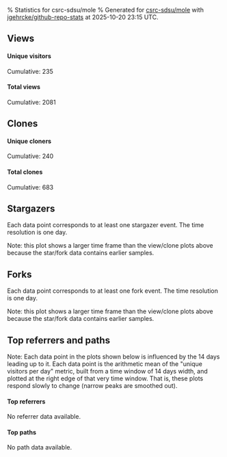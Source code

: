 % Statistics for csrc-sdsu/mole
% Generated for [csrc-sdsu/mole](https://github.com/csrc-sdsu/mole) with [jgehrcke/github-repo-stats](https://github.com/jgehrcke/github-repo-stats) at 2025-10-20 23:15 UTC.


## Views

#### Unique visitors
<div id="chart_views_unique" class="full-width-chart"></div>

Cumulative: 235

#### Total views
<div id="chart_views_total" class="full-width-chart"></div>

Cumulative: 2081

<div class="pagebreak-for-print"> </div>

## Clones

#### Unique cloners
<div id="chart_clones_unique" class="full-width-chart"></div>

Cumulative: 240

#### Total clones
<div id="chart_clones_total" class="full-width-chart"></div>

Cumulative: 683



<div class="pagebreak-for-print"> </div>



## Stargazers

Each data point corresponds to at least one stargazer event.
The time resolution is one day.

<div id="chart_stargazers" class="full-width-chart"></div>


Note: this plot shows a larger time frame than the view/clone plots above because the star/fork data contains earlier samples.



## Forks

Each data point corresponds to at least one fork event.
The time resolution is one day.

<div id="chart_forks" class="full-width-chart"></div>


Note: this plot shows a larger time frame than the view/clone plots above because the star/fork data contains earlier samples.



<div class="pagebreak-for-print"> </div>



## Top referrers and paths


Note: Each data point in the plots shown below is influenced by the 14 days
leading up to it. Each data point is the arithmetic mean of the "unique
visitors per day" metric, built from a time window of 14 days width, and
plotted at the right edge of that very time window. That is, these plots
respond slowly to change (narrow peaks are smoothed out).



#### Top referrers

No referrer data available.



#### Top paths

No path data available.

<script type="text/javascript">
    vegaEmbed('#chart_views_unique', {"$schema": "https://vega.github.io/schema/vega-lite/v4.17.0.json", "config": {"arc": {"fill": "#1b1e23"}, "area": {"fill": "#1b1e23"}, "axisBottom": {"domainColor": "#a9b4c4", "gridColor": "#a9b4c4", "labelColor": "#1b1e23", "labelFont": "relative-mono-11-pitch-pro, Menlo, monospace", "tickColor": "#a9b4c4", "titleColor": "#1b1e23", "titleFont": "relative-mono-11-pitch-pro, Menlo, monospace"}, "axisLeft": {"domainColor": "#a9b4c4", "gridColor": "#a9b4c4", "labelColor": "#1b1e23", "labelFont": "relative-mono-11-pitch-pro, Menlo, monospace", "tickColor": "#a9b4c4", "titleColor": "#1b1e23", "titleFont": "relative-mono-11-pitch-pro, Menlo, monospace"}, "axisX": {"grid": false}, "axisY": {"grid": false, "labelBound": true}, "background": "#FFFFFF", "group": {"fill": "#FFFFFF"}, "header": {"fontWeight": 400, "labelFont": "relative-mono-11-pitch-pro, Menlo, monospace", "titleFont": "relative-mono-11-pitch-pro, Menlo, monospace"}, "legend": {"labelFont": "relative-mono-11-pitch-pro, Menlo, monospace", "symbolSize": 200, "symbolType": "circle", "titleFont": "relative-mono-11-pitch-pro, Menlo, monospace"}, "line": {"color": "#1b1e23", "stroke": "#1b1e23"}, "path": {"stroke": "#1b1e23"}, "point": {"color": "#1b1e23", "cursor": "pointer", "filled": true, "size": 20}, "range": {"category": ["#85a2f7", "#ea9755", "#7eb36a", "#f07071", "#bc85d9", "#e587b6", "#a9b4c4", "#d4c05e", "#64b9c4"]}, "style": {"bar": {"fill": "#1b1e23"}, "text": {"font": "relative-mono-11-pitch-pro, Menlo, monospace", "fontWeight": 400}}, "symbol": {"shape": "circle"}, "title": {"anchor": "start", "font": "relative-mono-11-pitch-pro, Menlo, monospace", "fontWeight": 400}, "trail": {"color": "#1b1e23", "stroke": "#1b1e23"}, "view": {"stroke": null}}, "data": {"name": "data-ed49b087bc76a1dfa7baa1829db9b323"}, "datasets": {"data-ed49b087bc76a1dfa7baa1829db9b323": [{"time": "2025-09-22T00:00:00+00:00", "views_total": 44, "views_unique": 9}, {"time": "2025-09-23T00:00:00+00:00", "views_total": 55, "views_unique": 3}, {"time": "2025-09-24T00:00:00+00:00", "views_total": 36, "views_unique": 3}, {"time": "2025-09-25T00:00:00+00:00", "views_total": 4, "views_unique": 2}, {"time": "2025-09-26T00:00:00+00:00", "views_total": 27, "views_unique": 9}, {"time": "2025-09-27T00:00:00+00:00", "views_total": 21, "views_unique": 7}, {"time": "2025-09-28T00:00:00+00:00", "views_total": 8, "views_unique": 4}, {"time": "2025-09-29T00:00:00+00:00", "views_total": 139, "views_unique": 8}, {"time": "2025-09-30T00:00:00+00:00", "views_total": 21, "views_unique": 5}, {"time": "2025-10-01T00:00:00+00:00", "views_total": 106, "views_unique": 10}, {"time": "2025-10-02T00:00:00+00:00", "views_total": 22, "views_unique": 2}, {"time": "2025-10-03T00:00:00+00:00", "views_total": 227, "views_unique": 13}, {"time": "2025-10-04T00:00:00+00:00", "views_total": 139, "views_unique": 8}, {"time": "2025-10-05T00:00:00+00:00", "views_total": 14, "views_unique": 5}, {"time": "2025-10-06T00:00:00+00:00", "views_total": 152, "views_unique": 13}, {"time": "2025-10-07T00:00:00+00:00", "views_total": 97, "views_unique": 11}, {"time": "2025-10-08T00:00:00+00:00", "views_total": 189, "views_unique": 13}, {"time": "2025-10-09T00:00:00+00:00", "views_total": 72, "views_unique": 9}, {"time": "2025-10-10T00:00:00+00:00", "views_total": 21, "views_unique": 7}, {"time": "2025-10-11T00:00:00+00:00", "views_total": 84, "views_unique": 5}, {"time": "2025-10-12T00:00:00+00:00", "views_total": 17, "views_unique": 4}, {"time": "2025-10-13T00:00:00+00:00", "views_total": 44, "views_unique": 10}, {"time": "2025-10-14T00:00:00+00:00", "views_total": 91, "views_unique": 12}, {"time": "2025-10-15T00:00:00+00:00", "views_total": 105, "views_unique": 14}, {"time": "2025-10-16T00:00:00+00:00", "views_total": 85, "views_unique": 14}, {"time": "2025-10-17T00:00:00+00:00", "views_total": 81, "views_unique": 10}, {"time": "2025-10-18T00:00:00+00:00", "views_total": 64, "views_unique": 6}, {"time": "2025-10-19T00:00:00+00:00", "views_total": 14, "views_unique": 6}, {"time": "2025-10-20T00:00:00+00:00", "views_total": 102, "views_unique": 13}]}, "encoding": {"tooltip": [{"field": "views_unique", "format": ".1f", "title": "views (u)", "type": "quantitative"}, {"field": "time", "format": "%B %e, %Y", "title": "date", "type": "temporal"}], "x": {"axis": {"labelAngle": 25}, "field": "time", "scale": {"domain": ["2025-09-22", "2025-10-20"]}, "timeUnit": "yearmonthdate", "title": "date", "type": "temporal"}, "y": {"axis": {}, "field": "views_unique", "scale": {"domain": [0, 15.400000000000002], "type": "linear", "zero": true}, "title": "unique views per day", "type": "quantitative"}}, "height": 200, "mark": {"point": true, "type": "line"}, "padding": 10, "width": "container"}, {"actions": false, "renderer": "svg"}).catch(console.error);
vegaEmbed('#chart_views_total', {"$schema": "https://vega.github.io/schema/vega-lite/v4.17.0.json", "config": {"arc": {"fill": "#1b1e23"}, "area": {"fill": "#1b1e23"}, "axisBottom": {"domainColor": "#a9b4c4", "gridColor": "#a9b4c4", "labelColor": "#1b1e23", "labelFont": "relative-mono-11-pitch-pro, Menlo, monospace", "tickColor": "#a9b4c4", "titleColor": "#1b1e23", "titleFont": "relative-mono-11-pitch-pro, Menlo, monospace"}, "axisLeft": {"domainColor": "#a9b4c4", "gridColor": "#a9b4c4", "labelColor": "#1b1e23", "labelFont": "relative-mono-11-pitch-pro, Menlo, monospace", "tickColor": "#a9b4c4", "titleColor": "#1b1e23", "titleFont": "relative-mono-11-pitch-pro, Menlo, monospace"}, "axisX": {"grid": false}, "axisY": {"grid": false, "labelBound": true}, "background": "#FFFFFF", "group": {"fill": "#FFFFFF"}, "header": {"fontWeight": 400, "labelFont": "relative-mono-11-pitch-pro, Menlo, monospace", "titleFont": "relative-mono-11-pitch-pro, Menlo, monospace"}, "legend": {"labelFont": "relative-mono-11-pitch-pro, Menlo, monospace", "symbolSize": 200, "symbolType": "circle", "titleFont": "relative-mono-11-pitch-pro, Menlo, monospace"}, "line": {"color": "#1b1e23", "stroke": "#1b1e23"}, "path": {"stroke": "#1b1e23"}, "point": {"color": "#1b1e23", "cursor": "pointer", "filled": true, "size": 20}, "range": {"category": ["#85a2f7", "#ea9755", "#7eb36a", "#f07071", "#bc85d9", "#e587b6", "#a9b4c4", "#d4c05e", "#64b9c4"]}, "style": {"bar": {"fill": "#1b1e23"}, "text": {"font": "relative-mono-11-pitch-pro, Menlo, monospace", "fontWeight": 400}}, "symbol": {"shape": "circle"}, "title": {"anchor": "start", "font": "relative-mono-11-pitch-pro, Menlo, monospace", "fontWeight": 400}, "trail": {"color": "#1b1e23", "stroke": "#1b1e23"}, "view": {"stroke": null}}, "data": {"name": "data-ed49b087bc76a1dfa7baa1829db9b323"}, "datasets": {"data-ed49b087bc76a1dfa7baa1829db9b323": [{"time": "2025-09-22T00:00:00+00:00", "views_total": 44, "views_unique": 9}, {"time": "2025-09-23T00:00:00+00:00", "views_total": 55, "views_unique": 3}, {"time": "2025-09-24T00:00:00+00:00", "views_total": 36, "views_unique": 3}, {"time": "2025-09-25T00:00:00+00:00", "views_total": 4, "views_unique": 2}, {"time": "2025-09-26T00:00:00+00:00", "views_total": 27, "views_unique": 9}, {"time": "2025-09-27T00:00:00+00:00", "views_total": 21, "views_unique": 7}, {"time": "2025-09-28T00:00:00+00:00", "views_total": 8, "views_unique": 4}, {"time": "2025-09-29T00:00:00+00:00", "views_total": 139, "views_unique": 8}, {"time": "2025-09-30T00:00:00+00:00", "views_total": 21, "views_unique": 5}, {"time": "2025-10-01T00:00:00+00:00", "views_total": 106, "views_unique": 10}, {"time": "2025-10-02T00:00:00+00:00", "views_total": 22, "views_unique": 2}, {"time": "2025-10-03T00:00:00+00:00", "views_total": 227, "views_unique": 13}, {"time": "2025-10-04T00:00:00+00:00", "views_total": 139, "views_unique": 8}, {"time": "2025-10-05T00:00:00+00:00", "views_total": 14, "views_unique": 5}, {"time": "2025-10-06T00:00:00+00:00", "views_total": 152, "views_unique": 13}, {"time": "2025-10-07T00:00:00+00:00", "views_total": 97, "views_unique": 11}, {"time": "2025-10-08T00:00:00+00:00", "views_total": 189, "views_unique": 13}, {"time": "2025-10-09T00:00:00+00:00", "views_total": 72, "views_unique": 9}, {"time": "2025-10-10T00:00:00+00:00", "views_total": 21, "views_unique": 7}, {"time": "2025-10-11T00:00:00+00:00", "views_total": 84, "views_unique": 5}, {"time": "2025-10-12T00:00:00+00:00", "views_total": 17, "views_unique": 4}, {"time": "2025-10-13T00:00:00+00:00", "views_total": 44, "views_unique": 10}, {"time": "2025-10-14T00:00:00+00:00", "views_total": 91, "views_unique": 12}, {"time": "2025-10-15T00:00:00+00:00", "views_total": 105, "views_unique": 14}, {"time": "2025-10-16T00:00:00+00:00", "views_total": 85, "views_unique": 14}, {"time": "2025-10-17T00:00:00+00:00", "views_total": 81, "views_unique": 10}, {"time": "2025-10-18T00:00:00+00:00", "views_total": 64, "views_unique": 6}, {"time": "2025-10-19T00:00:00+00:00", "views_total": 14, "views_unique": 6}, {"time": "2025-10-20T00:00:00+00:00", "views_total": 102, "views_unique": 13}]}, "encoding": {"tooltip": [{"field": "views_total", "format": ".1f", "title": "views (t)", "type": "quantitative"}, {"field": "time", "format": "%B %e, %Y", "title": "date", "type": "temporal"}], "x": {"axis": {"labelAngle": 25}, "field": "time", "scale": {"domain": ["2025-09-22", "2025-10-20"]}, "timeUnit": "yearmonthdate", "title": "date", "type": "temporal"}, "y": {"axis": {"values": [1, 10, 50, 100, 500, 1000, 5000, 10000]}, "field": "views_total", "scale": {"domain": [0, 249.70000000000002], "type": "symlog", "zero": true}, "title": "total views per day", "type": "quantitative"}}, "height": 200, "mark": {"point": true, "type": "line"}, "padding": 10, "width": "container"}, {"actions": false, "renderer": "svg"}).catch(console.error);
vegaEmbed('#chart_clones_unique', {"$schema": "https://vega.github.io/schema/vega-lite/v4.17.0.json", "config": {"arc": {"fill": "#1b1e23"}, "area": {"fill": "#1b1e23"}, "axisBottom": {"domainColor": "#a9b4c4", "gridColor": "#a9b4c4", "labelColor": "#1b1e23", "labelFont": "relative-mono-11-pitch-pro, Menlo, monospace", "tickColor": "#a9b4c4", "titleColor": "#1b1e23", "titleFont": "relative-mono-11-pitch-pro, Menlo, monospace"}, "axisLeft": {"domainColor": "#a9b4c4", "gridColor": "#a9b4c4", "labelColor": "#1b1e23", "labelFont": "relative-mono-11-pitch-pro, Menlo, monospace", "tickColor": "#a9b4c4", "titleColor": "#1b1e23", "titleFont": "relative-mono-11-pitch-pro, Menlo, monospace"}, "axisX": {"grid": false}, "axisY": {"grid": false, "labelBound": true}, "background": "#FFFFFF", "group": {"fill": "#FFFFFF"}, "header": {"fontWeight": 400, "labelFont": "relative-mono-11-pitch-pro, Menlo, monospace", "titleFont": "relative-mono-11-pitch-pro, Menlo, monospace"}, "legend": {"labelFont": "relative-mono-11-pitch-pro, Menlo, monospace", "symbolSize": 200, "symbolType": "circle", "titleFont": "relative-mono-11-pitch-pro, Menlo, monospace"}, "line": {"color": "#1b1e23", "stroke": "#1b1e23"}, "path": {"stroke": "#1b1e23"}, "point": {"color": "#1b1e23", "cursor": "pointer", "filled": true, "size": 20}, "range": {"category": ["#85a2f7", "#ea9755", "#7eb36a", "#f07071", "#bc85d9", "#e587b6", "#a9b4c4", "#d4c05e", "#64b9c4"]}, "style": {"bar": {"fill": "#1b1e23"}, "text": {"font": "relative-mono-11-pitch-pro, Menlo, monospace", "fontWeight": 400}}, "symbol": {"shape": "circle"}, "title": {"anchor": "start", "font": "relative-mono-11-pitch-pro, Menlo, monospace", "fontWeight": 400}, "trail": {"color": "#1b1e23", "stroke": "#1b1e23"}, "view": {"stroke": null}}, "data": {"name": "data-f7fd17972931cc783aba03d0b2cfc4d5"}, "datasets": {"data-f7fd17972931cc783aba03d0b2cfc4d5": [{"clones_total": 6, "clones_unique": 5, "time": "2025-09-22T00:00:00+00:00"}, {"clones_total": 20, "clones_unique": 10, "time": "2025-09-23T00:00:00+00:00"}, {"clones_total": 1, "clones_unique": 1, "time": "2025-09-24T00:00:00+00:00"}, {"clones_total": 5, "clones_unique": 3, "time": "2025-09-25T00:00:00+00:00"}, {"clones_total": 5, "clones_unique": 4, "time": "2025-09-26T00:00:00+00:00"}, {"clones_total": 3, "clones_unique": 3, "time": "2025-09-27T00:00:00+00:00"}, {"clones_total": 0, "clones_unique": 0, "time": "2025-09-28T00:00:00+00:00"}, {"clones_total": 25, "clones_unique": 9, "time": "2025-09-29T00:00:00+00:00"}, {"clones_total": 13, "clones_unique": 9, "time": "2025-09-30T00:00:00+00:00"}, {"clones_total": 2, "clones_unique": 1, "time": "2025-10-01T00:00:00+00:00"}, {"clones_total": 1, "clones_unique": 1, "time": "2025-10-02T00:00:00+00:00"}, {"clones_total": 31, "clones_unique": 11, "time": "2025-10-03T00:00:00+00:00"}, {"clones_total": 12, "clones_unique": 8, "time": "2025-10-04T00:00:00+00:00"}, {"clones_total": 1, "clones_unique": 1, "time": "2025-10-05T00:00:00+00:00"}, {"clones_total": 159, "clones_unique": 26, "time": "2025-10-06T00:00:00+00:00"}, {"clones_total": 46, "clones_unique": 14, "time": "2025-10-07T00:00:00+00:00"}, {"clones_total": 44, "clones_unique": 18, "time": "2025-10-08T00:00:00+00:00"}, {"clones_total": 17, "clones_unique": 8, "time": "2025-10-09T00:00:00+00:00"}, {"clones_total": 25, "clones_unique": 6, "time": "2025-10-10T00:00:00+00:00"}, {"clones_total": 27, "clones_unique": 17, "time": "2025-10-11T00:00:00+00:00"}, {"clones_total": 28, "clones_unique": 11, "time": "2025-10-12T00:00:00+00:00"}, {"clones_total": 32, "clones_unique": 13, "time": "2025-10-13T00:00:00+00:00"}, {"clones_total": 14, "clones_unique": 5, "time": "2025-10-14T00:00:00+00:00"}, {"clones_total": 12, "clones_unique": 8, "time": "2025-10-15T00:00:00+00:00"}, {"clones_total": 26, "clones_unique": 14, "time": "2025-10-16T00:00:00+00:00"}, {"clones_total": 9, "clones_unique": 4, "time": "2025-10-17T00:00:00+00:00"}, {"clones_total": 3, "clones_unique": 3, "time": "2025-10-18T00:00:00+00:00"}, {"clones_total": 70, "clones_unique": 14, "time": "2025-10-19T00:00:00+00:00"}, {"clones_total": 46, "clones_unique": 13, "time": "2025-10-20T00:00:00+00:00"}]}, "encoding": {"tooltip": [{"field": "clones_unique", "format": ".1f", "title": "clones (u)", "type": "quantitative"}, {"field": "time", "format": "%B %e, %Y", "title": "date", "type": "temporal"}], "x": {"axis": {"labelAngle": 25}, "field": "time", "scale": {"domain": ["2025-09-22", "2025-10-20"]}, "timeUnit": "yearmonthdate", "title": "date", "type": "temporal"}, "y": {"axis": {}, "field": "clones_unique", "scale": {"domain": [0, 28.6], "type": "linear", "zero": true}, "title": "unique clones per day", "type": "quantitative"}}, "height": 200, "mark": {"point": true, "type": "line"}, "padding": 10, "width": "container"}, {"actions": false, "renderer": "svg"}).catch(console.error);
vegaEmbed('#chart_clones_total', {"$schema": "https://vega.github.io/schema/vega-lite/v4.17.0.json", "config": {"arc": {"fill": "#1b1e23"}, "area": {"fill": "#1b1e23"}, "axisBottom": {"domainColor": "#a9b4c4", "gridColor": "#a9b4c4", "labelColor": "#1b1e23", "labelFont": "relative-mono-11-pitch-pro, Menlo, monospace", "tickColor": "#a9b4c4", "titleColor": "#1b1e23", "titleFont": "relative-mono-11-pitch-pro, Menlo, monospace"}, "axisLeft": {"domainColor": "#a9b4c4", "gridColor": "#a9b4c4", "labelColor": "#1b1e23", "labelFont": "relative-mono-11-pitch-pro, Menlo, monospace", "tickColor": "#a9b4c4", "titleColor": "#1b1e23", "titleFont": "relative-mono-11-pitch-pro, Menlo, monospace"}, "axisX": {"grid": false}, "axisY": {"grid": false, "labelBound": true}, "background": "#FFFFFF", "group": {"fill": "#FFFFFF"}, "header": {"fontWeight": 400, "labelFont": "relative-mono-11-pitch-pro, Menlo, monospace", "titleFont": "relative-mono-11-pitch-pro, Menlo, monospace"}, "legend": {"labelFont": "relative-mono-11-pitch-pro, Menlo, monospace", "symbolSize": 200, "symbolType": "circle", "titleFont": "relative-mono-11-pitch-pro, Menlo, monospace"}, "line": {"color": "#1b1e23", "stroke": "#1b1e23"}, "path": {"stroke": "#1b1e23"}, "point": {"color": "#1b1e23", "cursor": "pointer", "filled": true, "size": 20}, "range": {"category": ["#85a2f7", "#ea9755", "#7eb36a", "#f07071", "#bc85d9", "#e587b6", "#a9b4c4", "#d4c05e", "#64b9c4"]}, "style": {"bar": {"fill": "#1b1e23"}, "text": {"font": "relative-mono-11-pitch-pro, Menlo, monospace", "fontWeight": 400}}, "symbol": {"shape": "circle"}, "title": {"anchor": "start", "font": "relative-mono-11-pitch-pro, Menlo, monospace", "fontWeight": 400}, "trail": {"color": "#1b1e23", "stroke": "#1b1e23"}, "view": {"stroke": null}}, "data": {"name": "data-f7fd17972931cc783aba03d0b2cfc4d5"}, "datasets": {"data-f7fd17972931cc783aba03d0b2cfc4d5": [{"clones_total": 6, "clones_unique": 5, "time": "2025-09-22T00:00:00+00:00"}, {"clones_total": 20, "clones_unique": 10, "time": "2025-09-23T00:00:00+00:00"}, {"clones_total": 1, "clones_unique": 1, "time": "2025-09-24T00:00:00+00:00"}, {"clones_total": 5, "clones_unique": 3, "time": "2025-09-25T00:00:00+00:00"}, {"clones_total": 5, "clones_unique": 4, "time": "2025-09-26T00:00:00+00:00"}, {"clones_total": 3, "clones_unique": 3, "time": "2025-09-27T00:00:00+00:00"}, {"clones_total": 0, "clones_unique": 0, "time": "2025-09-28T00:00:00+00:00"}, {"clones_total": 25, "clones_unique": 9, "time": "2025-09-29T00:00:00+00:00"}, {"clones_total": 13, "clones_unique": 9, "time": "2025-09-30T00:00:00+00:00"}, {"clones_total": 2, "clones_unique": 1, "time": "2025-10-01T00:00:00+00:00"}, {"clones_total": 1, "clones_unique": 1, "time": "2025-10-02T00:00:00+00:00"}, {"clones_total": 31, "clones_unique": 11, "time": "2025-10-03T00:00:00+00:00"}, {"clones_total": 12, "clones_unique": 8, "time": "2025-10-04T00:00:00+00:00"}, {"clones_total": 1, "clones_unique": 1, "time": "2025-10-05T00:00:00+00:00"}, {"clones_total": 159, "clones_unique": 26, "time": "2025-10-06T00:00:00+00:00"}, {"clones_total": 46, "clones_unique": 14, "time": "2025-10-07T00:00:00+00:00"}, {"clones_total": 44, "clones_unique": 18, "time": "2025-10-08T00:00:00+00:00"}, {"clones_total": 17, "clones_unique": 8, "time": "2025-10-09T00:00:00+00:00"}, {"clones_total": 25, "clones_unique": 6, "time": "2025-10-10T00:00:00+00:00"}, {"clones_total": 27, "clones_unique": 17, "time": "2025-10-11T00:00:00+00:00"}, {"clones_total": 28, "clones_unique": 11, "time": "2025-10-12T00:00:00+00:00"}, {"clones_total": 32, "clones_unique": 13, "time": "2025-10-13T00:00:00+00:00"}, {"clones_total": 14, "clones_unique": 5, "time": "2025-10-14T00:00:00+00:00"}, {"clones_total": 12, "clones_unique": 8, "time": "2025-10-15T00:00:00+00:00"}, {"clones_total": 26, "clones_unique": 14, "time": "2025-10-16T00:00:00+00:00"}, {"clones_total": 9, "clones_unique": 4, "time": "2025-10-17T00:00:00+00:00"}, {"clones_total": 3, "clones_unique": 3, "time": "2025-10-18T00:00:00+00:00"}, {"clones_total": 70, "clones_unique": 14, "time": "2025-10-19T00:00:00+00:00"}, {"clones_total": 46, "clones_unique": 13, "time": "2025-10-20T00:00:00+00:00"}]}, "encoding": {"tooltip": [{"field": "clones_total", "format": ".1f", "title": "clones (t)", "type": "quantitative"}, {"field": "time", "format": "%B %e, %Y", "title": "date", "type": "temporal"}], "x": {"axis": {"labelAngle": 25}, "field": "time", "scale": {"domain": ["2025-09-22", "2025-10-20"]}, "timeUnit": "yearmonthdate", "title": "date", "type": "temporal"}, "y": {"axis": {"values": [1, 10, 50, 100, 500, 1000, 5000, 10000]}, "field": "clones_total", "scale": {"domain": [0, 174.9], "type": "symlog", "zero": true}, "title": "total clones per day", "type": "quantitative"}}, "height": 200, "mark": {"point": true, "type": "line"}, "padding": 10, "width": "container"}, {"actions": false, "renderer": "svg"}).catch(console.error);
vegaEmbed('#chart_stargazers', {"$schema": "https://vega.github.io/schema/vega-lite/v4.17.0.json", "config": {"arc": {"fill": "#1b1e23"}, "area": {"fill": "#1b1e23"}, "axisBottom": {"domainColor": "#a9b4c4", "gridColor": "#a9b4c4", "labelColor": "#1b1e23", "labelFont": "relative-mono-11-pitch-pro, Menlo, monospace", "tickColor": "#a9b4c4", "titleColor": "#1b1e23", "titleFont": "relative-mono-11-pitch-pro, Menlo, monospace"}, "axisLeft": {"domainColor": "#a9b4c4", "gridColor": "#a9b4c4", "labelColor": "#1b1e23", "labelFont": "relative-mono-11-pitch-pro, Menlo, monospace", "tickColor": "#a9b4c4", "titleColor": "#1b1e23", "titleFont": "relative-mono-11-pitch-pro, Menlo, monospace"}, "axisX": {"grid": false}, "axisY": {"grid": false}, "background": "#FFFFFF", "group": {"fill": "#FFFFFF"}, "header": {"fontWeight": 400, "labelFont": "relative-mono-11-pitch-pro, Menlo, monospace", "titleFont": "relative-mono-11-pitch-pro, Menlo, monospace"}, "legend": {"labelFont": "relative-mono-11-pitch-pro, Menlo, monospace", "symbolSize": 200, "symbolType": "circle", "titleFont": "relative-mono-11-pitch-pro, Menlo, monospace"}, "line": {"color": "#1b1e23", "stroke": "#1b1e23"}, "path": {"stroke": "#1b1e23"}, "point": {"color": "#1b1e23", "cursor": "pointer", "filled": true, "size": 50}, "range": {"category": ["#85a2f7", "#ea9755", "#7eb36a", "#f07071", "#bc85d9", "#e587b6", "#a9b4c4", "#d4c05e", "#64b9c4"]}, "style": {"bar": {"fill": "#1b1e23"}, "text": {"font": "relative-mono-11-pitch-pro, Menlo, monospace", "fontWeight": 400}}, "symbol": {"shape": "circle"}, "title": {"anchor": "start", "font": "relative-mono-11-pitch-pro, Menlo, monospace", "fontWeight": 400}, "trail": {"color": "#1b1e23", "stroke": "#1b1e23"}, "view": {"stroke": null}}, "data": {"name": "data-b80cd87f61a41809d51051de9edbacc1"}, "datasets": {"data-b80cd87f61a41809d51051de9edbacc1": [{"stars_cumulative": 1, "time": "2021-04-15T18:59:58+00:00"}, {"stars_cumulative": 2, "time": "2021-08-30T23:52:00+00:00"}, {"stars_cumulative": 3, "time": "2022-11-28T21:47:15+00:00"}, {"stars_cumulative": 4, "time": "2023-06-17T00:04:08+00:00"}, {"stars_cumulative": 5, "time": "2023-07-29T18:01:22+00:00"}, {"stars_cumulative": 6, "time": "2023-11-01T19:52:32+00:00"}, {"stars_cumulative": 7, "time": "2023-11-17T23:26:14+00:00"}, {"stars_cumulative": 8, "time": "2023-11-22T07:37:42+00:00"}, {"stars_cumulative": 9, "time": "2023-11-23T03:09:32+00:00"}, {"stars_cumulative": 10, "time": "2024-02-14T14:56:42+00:00"}, {"stars_cumulative": 11, "time": "2024-03-07T02:05:37+00:00"}, {"stars_cumulative": 12, "time": "2024-07-17T15:13:32+00:00"}, {"stars_cumulative": 13, "time": "2024-09-21T11:47:43+00:00"}, {"stars_cumulative": 14, "time": "2024-10-02T05:02:25+00:00"}, {"stars_cumulative": 15, "time": "2024-12-16T23:54:33+00:00"}, {"stars_cumulative": 16, "time": "2025-01-23T00:13:37+00:00"}, {"stars_cumulative": 17, "time": "2025-01-26T01:03:35+00:00"}, {"stars_cumulative": 18, "time": "2025-01-28T02:50:25+00:00"}, {"stars_cumulative": 19, "time": "2025-01-29T14:40:02+00:00"}, {"stars_cumulative": 20, "time": "2025-02-07T00:46:02+00:00"}, {"stars_cumulative": 21, "time": "2025-03-06T22:32:14+00:00"}, {"stars_cumulative": 22, "time": "2025-03-06T22:34:20+00:00"}, {"stars_cumulative": 23, "time": "2025-03-07T21:45:05+00:00"}, {"stars_cumulative": 24, "time": "2025-03-24T00:20:34+00:00"}, {"stars_cumulative": 25, "time": "2025-03-31T20:52:17+00:00"}, {"stars_cumulative": 26, "time": "2025-04-24T01:28:53+00:00"}, {"stars_cumulative": 27, "time": "2025-05-16T12:26:07+00:00"}, {"stars_cumulative": 28, "time": "2025-08-06T05:31:25+00:00"}, {"stars_cumulative": 29, "time": "2025-08-07T16:18:08+00:00"}, {"stars_cumulative": 30, "time": "2025-09-03T08:02:31+00:00"}, {"stars_cumulative": 31, "time": "2025-09-05T15:30:11+00:00"}]}, "encoding": {"tooltip": [{"field": "stars_cumulative", "format": "d", "title": "stars", "type": "quantitative"}, {"field": "time", "format": "%B %e, %Y", "title": "date", "type": "temporal"}], "x": {"axis": {"labelAngle": 25}, "field": "time", "scale": {"domain": ["2021-04-15", "2025-10-20"]}, "timeUnit": "yearmonthdate", "title": "date", "type": "temporal"}, "y": {"field": "stars_cumulative", "scale": {"domain": [0, 34.1], "zero": true}, "title": "stargazer count (cumulative)", "type": "quantitative"}}, "height": 300, "mark": {"point": true, "type": "line"}, "padding": 10, "width": "container"}, {"actions": false, "renderer": "svg"}).catch(console.error);
vegaEmbed('#chart_forks', {"$schema": "https://vega.github.io/schema/vega-lite/v4.17.0.json", "config": {"arc": {"fill": "#1b1e23"}, "area": {"fill": "#1b1e23"}, "axisBottom": {"domainColor": "#a9b4c4", "gridColor": "#a9b4c4", "labelColor": "#1b1e23", "labelFont": "relative-mono-11-pitch-pro, Menlo, monospace", "tickColor": "#a9b4c4", "titleColor": "#1b1e23", "titleFont": "relative-mono-11-pitch-pro, Menlo, monospace"}, "axisLeft": {"domainColor": "#a9b4c4", "gridColor": "#a9b4c4", "labelColor": "#1b1e23", "labelFont": "relative-mono-11-pitch-pro, Menlo, monospace", "tickColor": "#a9b4c4", "titleColor": "#1b1e23", "titleFont": "relative-mono-11-pitch-pro, Menlo, monospace"}, "axisX": {"grid": false}, "axisY": {"grid": false}, "background": "#FFFFFF", "group": {"fill": "#FFFFFF"}, "header": {"fontWeight": 400, "labelFont": "relative-mono-11-pitch-pro, Menlo, monospace", "titleFont": "relative-mono-11-pitch-pro, Menlo, monospace"}, "legend": {"labelFont": "relative-mono-11-pitch-pro, Menlo, monospace", "symbolSize": 200, "symbolType": "circle", "titleFont": "relative-mono-11-pitch-pro, Menlo, monospace"}, "line": {"color": "#1b1e23", "stroke": "#1b1e23"}, "path": {"stroke": "#1b1e23"}, "point": {"color": "#1b1e23", "cursor": "pointer", "filled": true, "size": 50}, "range": {"category": ["#85a2f7", "#ea9755", "#7eb36a", "#f07071", "#bc85d9", "#e587b6", "#a9b4c4", "#d4c05e", "#64b9c4"]}, "style": {"bar": {"fill": "#1b1e23"}, "text": {"font": "relative-mono-11-pitch-pro, Menlo, monospace", "fontWeight": 400}}, "symbol": {"shape": "circle"}, "title": {"anchor": "start", "font": "relative-mono-11-pitch-pro, Menlo, monospace", "fontWeight": 400}, "trail": {"color": "#1b1e23", "stroke": "#1b1e23"}, "view": {"stroke": null}}, "data": {"name": "data-ee3aa255bff03097a9172d3fa03043ae"}, "datasets": {"data-ee3aa255bff03097a9172d3fa03043ae": [{"forks_cumulative": 1, "time": "2023-09-12T19:12:21+00:00"}, {"forks_cumulative": 2, "time": "2023-09-14T23:32:13+00:00"}, {"forks_cumulative": 3, "time": "2023-09-25T22:54:34+00:00"}, {"forks_cumulative": 4, "time": "2023-09-27T14:46:03+00:00"}, {"forks_cumulative": 5, "time": "2023-10-04T22:40:58+00:00"}, {"forks_cumulative": 6, "time": "2023-10-12T04:03:28+00:00"}, {"forks_cumulative": 7, "time": "2023-10-17T17:45:07+00:00"}, {"forks_cumulative": 8, "time": "2023-10-17T19:46:12+00:00"}, {"forks_cumulative": 9, "time": "2023-10-17T22:53:06+00:00"}, {"forks_cumulative": 10, "time": "2023-11-17T18:50:18+00:00"}, {"forks_cumulative": 11, "time": "2023-11-17T19:47:46+00:00"}, {"forks_cumulative": 12, "time": "2024-01-11T04:24:47+00:00"}, {"forks_cumulative": 13, "time": "2024-01-18T00:20:15+00:00"}, {"forks_cumulative": 14, "time": "2024-01-18T06:09:43+00:00"}, {"forks_cumulative": 15, "time": "2024-01-18T18:54:42+00:00"}, {"forks_cumulative": 16, "time": "2024-01-18T19:43:16+00:00"}, {"forks_cumulative": 17, "time": "2024-01-22T19:33:24+00:00"}, {"forks_cumulative": 18, "time": "2024-01-23T00:00:15+00:00"}, {"forks_cumulative": 19, "time": "2024-01-24T14:10:07+00:00"}, {"forks_cumulative": 20, "time": "2024-01-24T14:15:08+00:00"}, {"forks_cumulative": 21, "time": "2024-01-27T12:44:10+00:00"}, {"forks_cumulative": 22, "time": "2024-01-29T23:42:02+00:00"}, {"forks_cumulative": 23, "time": "2024-01-31T23:59:59+00:00"}, {"forks_cumulative": 24, "time": "2024-02-01T00:32:51+00:00"}, {"forks_cumulative": 25, "time": "2024-02-08T00:55:59+00:00"}, {"forks_cumulative": 26, "time": "2024-02-15T21:10:12+00:00"}, {"forks_cumulative": 27, "time": "2024-02-25T21:58:31+00:00"}, {"forks_cumulative": 28, "time": "2024-02-27T23:35:24+00:00"}, {"forks_cumulative": 29, "time": "2024-03-07T02:04:36+00:00"}, {"forks_cumulative": 30, "time": "2024-03-08T01:36:42+00:00"}, {"forks_cumulative": 31, "time": "2024-04-09T03:35:16+00:00"}, {"forks_cumulative": 32, "time": "2024-04-26T20:27:41+00:00"}, {"forks_cumulative": 33, "time": "2024-09-23T21:57:26+00:00"}, {"forks_cumulative": 34, "time": "2024-11-04T15:44:56+00:00"}, {"forks_cumulative": 35, "time": "2024-11-18T22:11:04+00:00"}, {"forks_cumulative": 36, "time": "2024-12-04T23:08:53+00:00"}, {"forks_cumulative": 37, "time": "2024-12-06T06:26:53+00:00"}, {"forks_cumulative": 38, "time": "2024-12-07T12:27:02+00:00"}, {"forks_cumulative": 39, "time": "2024-12-17T21:14:08+00:00"}, {"forks_cumulative": 40, "time": "2024-12-19T17:54:54+00:00"}, {"forks_cumulative": 41, "time": "2025-01-22T19:32:45+00:00"}, {"forks_cumulative": 42, "time": "2025-01-23T01:48:14+00:00"}, {"forks_cumulative": 43, "time": "2025-01-26T19:37:22+00:00"}, {"forks_cumulative": 44, "time": "2025-01-27T18:04:15+00:00"}, {"forks_cumulative": 45, "time": "2025-01-28T00:06:03+00:00"}, {"forks_cumulative": 46, "time": "2025-01-28T02:51:18+00:00"}, {"forks_cumulative": 47, "time": "2025-01-28T05:09:54+00:00"}, {"forks_cumulative": 48, "time": "2025-01-28T21:43:22+00:00"}, {"forks_cumulative": 49, "time": "2025-01-29T20:54:47+00:00"}, {"forks_cumulative": 50, "time": "2025-01-29T22:50:24+00:00"}, {"forks_cumulative": 51, "time": "2025-01-30T06:37:02+00:00"}, {"forks_cumulative": 52, "time": "2025-03-25T19:54:13+00:00"}, {"forks_cumulative": 53, "time": "2025-04-19T07:55:12+00:00"}, {"forks_cumulative": 54, "time": "2025-05-08T00:15:16+00:00"}, {"forks_cumulative": 55, "time": "2025-05-13T17:08:40+00:00"}, {"forks_cumulative": 56, "time": "2025-06-16T19:19:34+00:00"}, {"forks_cumulative": 57, "time": "2025-06-24T17:06:08+00:00"}, {"forks_cumulative": 58, "time": "2025-08-01T04:23:58+00:00"}, {"forks_cumulative": 59, "time": "2025-09-01T17:47:26+00:00"}, {"forks_cumulative": 60, "time": "2025-09-05T15:30:31+00:00"}, {"forks_cumulative": 61, "time": "2025-09-09T00:03:34+00:00"}]}, "encoding": {"tooltip": [{"field": "forks_cumulative", "format": "d", "title": "forks", "type": "quantitative"}, {"field": "time", "format": "%B %e, %Y", "title": "date", "type": "temporal"}], "x": {"axis": {"labelAngle": 25}, "field": "time", "scale": {"domain": ["2021-04-15", "2025-10-20"]}, "timeUnit": "yearmonthdate", "title": "date", "type": "temporal"}, "y": {"field": "forks_cumulative", "scale": {"domain": [0, 67.10000000000001], "zero": true}, "title": "fork count (cumulative)", "type": "quantitative"}}, "height": 300, "mark": {"point": true, "type": "line"}, "padding": 10, "width": "container"}, {"actions": false, "renderer": "svg"}).catch(console.error);
    </script>